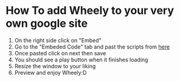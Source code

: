 # How To add Wheely to your very own google site
1. On the right side click on "Embed"
2. Go to the "Embeded Code" tab and past the scripts from [here](https://pastebin.com/DqPYXg7f)
3. Once pasted click on next then save
3. You should see a play button when it finishes loading
5. Resize the window to your liking
6. Preview and enjoy Wheely:D
